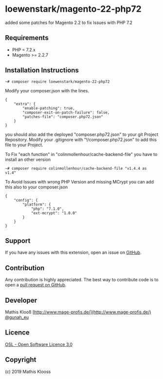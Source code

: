 loewenstark/magento-22-php72
=====================

added some patches for Magento 2.2 to fix Issues with PHP 7.2

Requirements
------------
- PHP = 7.2.x
- Magento >= 2.2.7

Installation Instructions
-------------------------

```shell
~# composer require loewenstark/magento-22-php72
```

Modify your composer.json with the lines.
```
{
    "extra": {
        "enable-patching": true,
        "composer-exit-on-patch-failure": false,
        "patches-file": "composer.php72.json"
    }
}
```

you should also add the deployed "composer.php72.json" to your git Project Repository.
Modify your .gitignore with "!/composer.php72.json" to add this file to your Project.

To Fix "each function" in "colinmollenhour/cache-backend-file"
you have to install an other version

```
~# composer require colinmollenhour/cache-backend-file "v1.4.4 as v1.4"
```

To Avoid Issues with wrong PHP Version and missing MCrypt you can add this also to your composer.json

```
{
    "config": {
        "platform": {
            "php": "7.1.0",
            "ext-mcrypt": "1.0.0"
        }
    }
}
```

Support
-------
If you have any issues with this extension, open an issue on [GitHub](https://github.com/mklooss/magento2.2-php7.2/issues).

Contribution
------------
Any contribution is highly appreciated. The best way to contribute code is to open a [pull request on GitHub](https://help.github.com/articles/using-pull-requests).

Developer
---------
Mathis Klooß
[http://www.mage-profis.de/](http://www.mage-profis.de/)
[@gunah_eu](https://twitter.com/gunah_eu)

Licence
-------
[OSL - Open Software Licence 3.0](http://opensource.org/licenses/osl-3.0.php)

Copyright
---------
(c) 2019 Mathis Klooss
